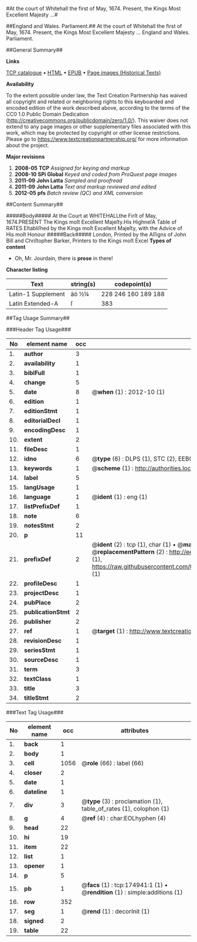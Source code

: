 #At the court of Whitehall the first of May, 1674. Present, the Kings Most Excellent Majesty ...#

##England and Wales. Parliament.##
At the court of Whitehall the first of May, 1674. Present, the Kings Most Excellent Majesty ...
England and Wales. Parliament.

##General Summary##

**Links**

[TCP catalogue](http://www.ota.ox.ac.uk/tcp/)  • 
[HTML](http://tei.it.ox.ac.uk/tcp/Texts-HTML/free/B03/B03307.html)  • 
[EPUB](http://tei.it.ox.ac.uk/tcp/Texts-EPUB/free/B03/B03307.epub) • 
[Page images (Historical Texts)](https://historicaltexts.jisc.ac.uk/eebo-51784532e)

**Availability**

To the extent possible under law, the Text Creation Partnership has waived all copyright and related or neighboring rights to this keyboarded and encoded edition of the work described above, according to the terms of the CC0 1.0 Public Domain Dedication (http://creativecommons.org/publicdomain/zero/1.0/). This waiver does not extend to any page images or other supplementary files associated with this work, which may be protected by copyright or other license restrictions. Please go to https://www.textcreationpartnership.org/ for more information about the project.

**Major revisions**

1. __2008-05__ __TCP__ *Assigned for keying and markup*
1. __2008-10__ __SPi Global__ *Keyed and coded from ProQuest page images*
1. __2011-09__ __John Latta__ *Sampled and proofread*
1. __2011-09__ __John Latta__ *Text and markup reviewed and edited*
1. __2012-05__ __pfs__ *Batch review (QC) and XML conversion*

##Content Summary##

#####Body#####
At the Court at WHITEHALLthe Firſt of May, 1674.PRESENT
The Kings moſt Excellent Majeſty.His HighneſA Table of RATES Eſtabliſhed by the Kings moſt Excellent Majeſty, with the Advice of His moſt Honour
#####Back#####
London, Printed by the Aſſigns of John Bill and Chriſtopher Barker, Printers to the Kings moſt Excel
**Types of content**

  * Oh, Mr. Jourdain, there is **prose** in there!

**Character listing**


|Text|string(s)|codepoint(s)|
|---|---|---|
|Latin-1 Supplement|äö ½¼|228 246 160 189 188|
|Latin Extended-A|ſ|383|

##Tag Usage Summary##

###Header Tag Usage###

|No|element name|occ|attributes|
|---|---|---|---|
|1.|__author__|3||
|2.|__availability__|1||
|3.|__biblFull__|1||
|4.|__change__|5||
|5.|__date__|8| @__when__ (1) : 2012-10 (1)|
|6.|__edition__|1||
|7.|__editionStmt__|1||
|8.|__editorialDecl__|1||
|9.|__encodingDesc__|1||
|10.|__extent__|2||
|11.|__fileDesc__|1||
|12.|__idno__|6| @__type__ (6) : DLPS (1), STC (2), EEBO-CITATION (1), OCLC (1), VID (1)|
|13.|__keywords__|1| @__scheme__ (1) : http://authorities.loc.gov/ (1)|
|14.|__label__|5||
|15.|__langUsage__|1||
|16.|__language__|1| @__ident__ (1) : eng (1)|
|17.|__listPrefixDef__|1||
|18.|__note__|6||
|19.|__notesStmt__|2||
|20.|__p__|11||
|21.|__prefixDef__|2| @__ident__ (2) : tcp (1), char (1)  •  @__matchPattern__ (2) : ([0-9\-]+):([0-9IVX]+) (1), (.+) (1)  •  @__replacementPattern__ (2) : http://eebo.chadwyck.com/downloadtiff?vid=$1&page=$2 (1), https://raw.githubusercontent.com/textcreationpartnership/Texts/master/tcpchars.xml#$1 (1)|
|22.|__profileDesc__|1||
|23.|__projectDesc__|1||
|24.|__pubPlace__|2||
|25.|__publicationStmt__|2||
|26.|__publisher__|2||
|27.|__ref__|1| @__target__ (1) : http://www.textcreationpartnership.org/docs/. (1)|
|28.|__revisionDesc__|1||
|29.|__seriesStmt__|1||
|30.|__sourceDesc__|1||
|31.|__term__|3||
|32.|__textClass__|1||
|33.|__title__|3||
|34.|__titleStmt__|2||


###Text Tag Usage###

|No|element name|occ|attributes|
|---|---|---|---|
|1.|__back__|1||
|2.|__body__|1||
|3.|__cell__|1056| @__role__ (66) : label (66)|
|4.|__closer__|2||
|5.|__date__|1||
|6.|__dateline__|1||
|7.|__div__|3| @__type__ (3) : proclamation (1), table_of_rates (1), colophon (1)|
|8.|__g__|4| @__ref__ (4) : char:EOLhyphen (4)|
|9.|__head__|22||
|10.|__hi__|19||
|11.|__item__|22||
|12.|__list__|1||
|13.|__opener__|1||
|14.|__p__|5||
|15.|__pb__|1| @__facs__ (1) : tcp:174941:1 (1)  •  @__rendition__ (1) : simple:additions (1)|
|16.|__row__|352||
|17.|__seg__|1| @__rend__ (1) : decorInit (1)|
|18.|__signed__|2||
|19.|__table__|22||
